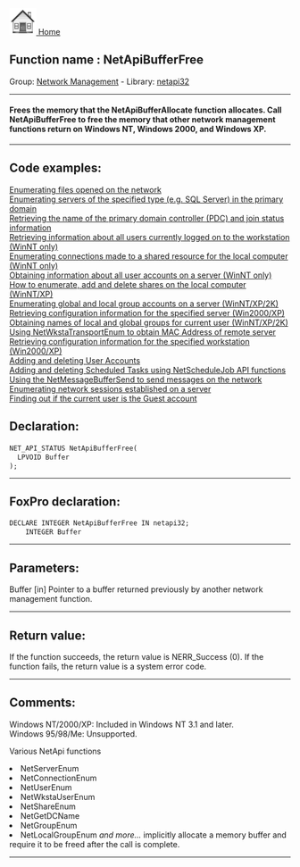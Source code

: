 [<img src="../../images/home.png"> Home ](https://github.com/VFPX/Win32API)  

## Function name : NetApiBufferFree
Group: [Network Management](../../functions_group.md#Network_Management)  -  Library: [netapi32](../../Libraries.md#netapi32)  
***  


#### Frees the memory that the NetApiBufferAllocate function allocates. Call NetApiBufferFree to free the memory that other network management functions return on Windows NT, Windows 2000, and Windows XP.
***  


## Code examples:
[Enumerating files opened on the network](../../samples/sample_121.md)  
[Enumerating servers of the specified type (e.g. SQL Server) in the primary domain](../../samples/sample_165.md)  
[Retrieving the name of the primary domain controller (PDC) and join status information](../../samples/sample_166.md)  
[Retrieving information about all users currently logged on to the workstation (WinNT only)](../../samples/sample_167.md)  
[Enumerating connections made to a shared resource for the local computer (WinNT only)](../../samples/sample_168.md)  
[Obtaining information about all user accounts on a server (WinNT only)](../../samples/sample_249.md)  
[How to enumerate, add and delete shares on the local computer (WinNT/XP)](../../samples/sample_351.md)  
[Enumerating global and local group accounts on a server (WinNT/XP/2K)](../../samples/sample_411.md)  
[Retrieving configuration information for the specified server (Win2000/XP)](../../samples/sample_425.md)  
[Obtaining names of local and global groups for current user (WinNT/XP/2K)](../../samples/sample_431.md)  
[Using NetWkstaTransportEnum to obtain MAC Address of remote server](../../samples/sample_435.md)  
[Retrieving configuration information for the specified workstation (Win2000/XP)](../../samples/sample_436.md)  
[Adding and deleting User Accounts](../../samples/sample_478.md)  
[Adding and deleting Scheduled Tasks using NetScheduleJob API functions](../../samples/sample_490.md)  
[Using the NetMessageBufferSend to send messages on the network](../../samples/sample_494.md)  
[Enumerating network sessions established on a server](../../samples/sample_505.md)  
[Finding out if the current user is the Guest account](../../samples/sample_566.md)  

## Declaration:
```foxpro  
NET_API_STATUS NetApiBufferFree(
  LPVOID Buffer
);  
```  
***  


## FoxPro declaration:
```foxpro  
DECLARE INTEGER NetApiBufferFree IN netapi32;
	INTEGER Buffer  
```  
***  


## Parameters:
Buffer 
[in] Pointer to a buffer returned previously by another network management function.   
***  


## Return value:
If the function succeeds, the return value is NERR_Success (0). If the function fails, the return value is a system error code.   
***  


## Comments:
Windows NT/2000/XP: Included in Windows NT 3.1 and later.  
Windows 95/98/Me: Unsupported.  
  
Various NetApi functions  
<LI>NetServerEnum   
<LI>NetConnectionEnum   
<LI>NetUserEnum   
<LI>NetWkstaUserEnum   
<LI>NetShareEnum   
<LI>NetGetDCName   
<LI>NetGroupEnum   
<LI>NetLocalGroupEnum   
<Em>and more...</Em>  
implicitly allocate a memory buffer and require it to be freed after the call is complete.  
  
***  

